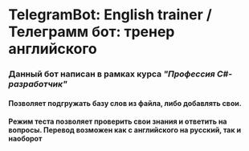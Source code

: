 # **TelegramBot: English trainer / Телеграмм бот: тренер английского**
### Данный бот написан в рамках курса *"Профессия C#-разработчик"*
#### Позволяет подгружать базу слов из файла, либо добавлять свои.
#### Режим теста позволяет проверить свои знания и ответить на вопросы. Перевод возможен как с английского на русский, так и наоборот
